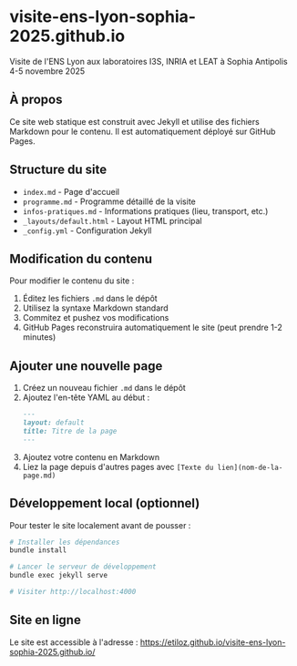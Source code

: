 # visite-ens-lyon-sophia-2025.github.io

Visite de l'ENS Lyon aux laboratoires I3S, INRIA et LEAT à Sophia Antipolis 4-5 novembre 2025

## À propos

Ce site web statique est construit avec Jekyll et utilise des fichiers Markdown pour le contenu. Il est automatiquement déployé sur GitHub Pages.

## Structure du site

- `index.md` - Page d'accueil
- `programme.md` - Programme détaillé de la visite
- `infos-pratiques.md` - Informations pratiques (lieu, transport, etc.)
- `_layouts/default.html` - Layout HTML principal
- `_config.yml` - Configuration Jekyll

## Modification du contenu

Pour modifier le contenu du site :

1. Éditez les fichiers `.md` dans le dépôt
2. Utilisez la syntaxe Markdown standard
3. Commitez et pushez vos modifications
4. GitHub Pages reconstruira automatiquement le site (peut prendre 1-2 minutes)

## Ajouter une nouvelle page

1. Créez un nouveau fichier `.md` dans le dépôt
2. Ajoutez l'en-tête YAML au début :
   ```markdown
   ---
   layout: default
   title: Titre de la page
   ---
   ```
3. Ajoutez votre contenu en Markdown
4. Liez la page depuis d'autres pages avec `[Texte du lien](nom-de-la-page.md)`

## Développement local (optionnel)

Pour tester le site localement avant de pousser :

```bash
# Installer les dépendances
bundle install

# Lancer le serveur de développement
bundle exec jekyll serve

# Visiter http://localhost:4000
```

## Site en ligne

Le site est accessible à l'adresse : https://etiloz.github.io/visite-ens-lyon-sophia-2025.github.io/

